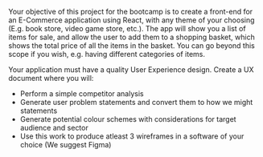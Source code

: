 Your objective of this project for the bootcamp is to create a front-end for an E-Commerce application using React, with any theme of your choosing (E.g. book store, video game store, etc.). The app will show you a list of items for sale, and allow the user to add them to a shopping basket, which shows the total price of all the items in the basket. You can go beyond this scope if you wish, e.g. having different categories of items. 

Your application must have a quality User Experience design. Create a UX document where you will:

- Perform a simple competitor analysis
- Generate user problem statements and convert them to how we might statements
- Generate potential colour schemes with considerations for target audience and sector
- Use this work to produce atleast 3 wireframes in a software of your choice (We suggest Figma)
